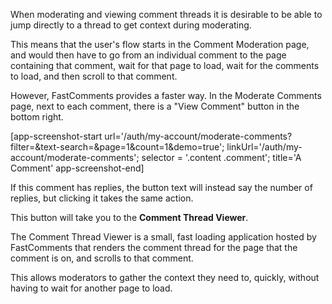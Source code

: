 When moderating and viewing comment threads it is desirable to be able to jump directly to a thread to get context during moderating.

This means that the user's flow starts in the Comment Moderation page, and would then have to go from an individual comment to
the page containing that comment, wait for that page to load, wait for the comments to load, and then scroll to that comment.

However, FastComments provides a faster way. In the Moderate Comments page, next to each comment, there is a "View Comment" button in the bottom right.

[app-screenshot-start url='/auth/my-account/moderate-comments?filter=&text-search=&page=1&count=1&demo=true'; linkUrl='/auth/my-account/moderate-comments'; selector = '.content .comment'; title='A Comment' app-screenshot-end]

If this comment has replies, the button text will instead say the number of replies, but clicking it takes the same action.

This button will take you to the **Comment Thread Viewer**.

The Comment Thread Viewer is a small, fast loading application hosted by FastComments that renders the comment thread for the page that
the comment is on, and scrolls to that comment.

This allows moderators to gather the context they need to, quickly, without having to wait for another page to load.
